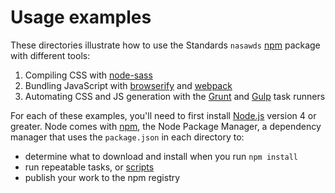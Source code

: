 # Usage examples

These directories illustrate how to use the Standards `nasawds` [npm] package
with different tools:

1. Compiling CSS with [node-sass](node-sass/)
1. Bundling JavaScript with [browserify](browserify/) and [webpack](webpack/)
1. Automating CSS and JS generation with the [Grunt](grunt/) and [Gulp](gulp/)
   task runners

For each of these examples, you'll need to first install [Node.js] version 4 or
greater. Node comes with [npm], the Node Package Manager, a dependency manager
that uses the `package.json` in each directory to:

* determine what to download and install when you run `npm install`
* run repeatable tasks, or [scripts]
* publish your work to the npm registry

[Node.js]: https://nodejs.org/en/about/
[npm]: https://docs.npmjs.com/getting-started/what-is-npm
[scripts]: https://docs.npmjs.com/misc/scripts
